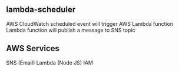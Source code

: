 ## lambda-scheduler
AWS CloudWatch scheduled event will trigger AWS Lambda function
Lambda function will publish a message to SNS topic 

## AWS Services
SNS (Email)
Lambda (Node JS)
IAM

